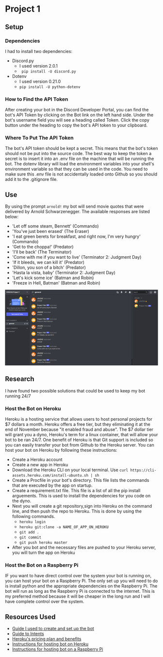 # Project 1

## Setup

### Dependencies

I had to install two dependencies:

- Discord.py
    - I used version 2.0.1
    - ` pip install -U discord.py`
- Dotenv
    - I used version 0.21.0
    - `pip install -U python-dotenv`

### How to Find the API Token

After creating your bot in the Discord Developer Portal, you can find the bot's API Token by clicking on the Bot link on the left hand side. Under the bot's username field you will see a heading called Token. Click the copy button under the heading to copy the bot's API token to your clipboard.

### Where To Put The API Token

The bot's API token should be kept a secret. This means that the bot's token should not be put into the source code. The best way to keep the token a secret is to insert it into an .env file on the machine that will be running the bot. The dotenv library will load the environment variables into your shell's environment variable so that they can be used in the code.  You need to make sure this .env file is not accidentally loaded onto Github so you should add it to the .gitignore file.

## Use

By using the prompt `arnold!` my bot will send movie quotes that were delivered by Arnold Schwarzenegger. The available responses are listed below:

- 	'Let off some steam, Bennett' (Commando)
-	'You've just been erased' (The Eraser)
-	'I eat green berets for breakfast, and right now, I'm very hungry' (Commando)
-	'Get to the choppa!' (Predator)
-	'I'll be back' (The Terminator)
-	'Come with me if you want to live' (Terminator 2: Judgment Day)
-	'If it bleeds, we can kill it' (Predator)
-	'Dillon, you son of a bitch' (Predator)
-	'Hasta la vista, baby' (Terminator 2: Judgment Day)
-	'Let's kick some ice' (Batman and Robin)
-	'Freeze in Hell, Batman' (Batman and Robin)



![Example of Bot](images/example1.png)


## Research

I have found two possible solutions that could be used to keep my bot running 24/7

### Host the Bot on Heroku


Heroku is a hosting service that allows users to host personal projects for $7 dollars a month. Heroku offers a free tier, but they eliminating it at the end of November because "it enabled fraud and abuse". The $7 dollar tier will grant you a dyno, Heroku's term for a linux container, that will allow your bot to be ran 24/7. One benefit of Heroku is that Git support is included so you can easily transfer your bot from Github to the Heroku server. You can host your bot on Heroku by following these instructions:

- Create a Heroku account
- Create a new app in Heroku
- Download the Heroku CLI on your local terminal. Use  `curl https://cli-assets.heroku.com/install-ubuntu.sh | sh`
- Create a Procfile in your bot's directory. This file lists the commands that are executed by the app on startup.
- Create a requirement.txt file. This file is a list of all the pip install arguements. This is used to install the dependencies for you code on the dyno. 
- Next you will create a git repository,sign into Heroku on the command line, and then push the repo to Heroku. This is done by using the following commands.
    - `heroku login`
    - `heroku git:clone -a NAME_OF_APP_ON_HEROKU`
    - `git add .`
    - `git commit`
    - `git push heroku master`
- After you bot and the necessary files are pushed to your Heroku server, you will turn the app on Heroku


### Host the Bot on a Raspberry Pi

IF you want to have direct control over the system your bot is running on, you can host your bot on a Raspberry Pi. The only set up you will need to do is install python and the appropriate dependencies on the Raspberry Pi. The bot will run as long as the Raspberry Pi is connected to the internet. This is my preferred method because it will be cheaper in the long run and I will have complete control over the system. 


## Resources Used

- [Guide I used to create and set up the bot](https://realpython.com/how-to-make-a-discord-bot-python/)
- [Guide to Intents](https://discordpy.readthedocs.io/en/stable/intents.html)
- [Heroku's pricing plan and benefits](https://www.heroku.com/dynos)
- [Instructions for hosting bot on Heroku](https://www.techwithtim.net/tutorials/discord-py/hosting-a-discord-bot-for-free/)
- [Instructions for hosting bot on a Raspberry Pi](https://raspberrytips.com/make-a-discord-bot-on-pi/)